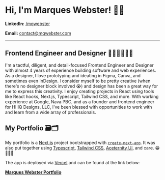 # Hi, I'm Marques Webster! 👋🏽

**LinkedIn:** [/mqwebster](https://www.linkedin.com/in/mqwebster/)

**Email:** [contact@mqwebster.com](mailto:contact@mqwebster.com)

---

## Frontend Engineer and Designer 👨🏽‍💻👨🏽‍🎨

I'm a tactful, diligent, and detail-focused Frontend Engineer and Designer with almost 4 years of experience building software and web experiences. As a designer, I love prototyping and ideating in Figma, Canva, and sometimes even InDesign. I consider myself to be pretty creative (when there's no designer block involved 😭) and design has been a great way for me to express this creativity. I enjoy creating projects in React using tools like React hooks, Next.js, Typescript, Tailwind CSS, and more. With working experience at Google, Nava PBC, and as a founder and frontend engineer for HI IQ Designs, LLC, I've been blessed with opportunities to work with and learn from a wide array of professionals.

## My Portfolio 🗃️🗂️

My portfolio is a [Next.js](https://nextjs.org/) project bootstrapped with [`create-next-app`](https://github.com/vercel/next.js/tree/canary/packages/create-next-app). It was also put together using [Typescript](https://www.typescriptlang.org/), [Tailwind CSS](https://tailwindcss.com/), [Aceternity UI](https://ui.aceternity.com/), and care. 😁👨🏽‍💻

The app is deployed via [Vercel](https://vercel.com/) and can be found at the link below:

**[Marques Webster Portfolio](https://mqwebster.com/)**
